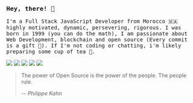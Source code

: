 ### <samp>Hey, there! 👋 </samp>

<samp>I'm a Full Stack JavaScript Developer from Morocco 🇲🇦 highly motivated, dynamic, persevering, rigorous. I was born in 1999 (you can do the math), I am passionate about Web Development, blockchain and open source (Every commit is a gift 🎁). If I'm not coding or chatting, i'm likely preparing some cup of tea 🍵.</samp>

<a href="https://www.linkedin.com/in/yasser-ameur-el-idrissi-747280191/"><img src="https://img.shields.io/badge/LinkedIn-0077B5?style=for-the-badge&logo=dev.to&logoColor=white" /></a>
<a href="https://discord.gg/F42WnQzW"><img src="https://img.shields.io/badge/Discord-7289DA?style=for-the-badge&logo=medium&logoColor=white" /></a>
<a href="https://www.instagram.com/ameuryasser/"><img src="https://img.shields.io/badge/Instagram-E4405F?style=for-the-badge&logo=medium&logoColor=white" /></a>
<a href="https://liberapay.com/getspooky/"><img src="https://img.shields.io/badge/Liberapay-F6C915?style=for-the-badge&logo=liberapay&logoColor=black" /></a>
<a href="https://www.paypal.com/paypalme/getspooky12"><img src="https://img.shields.io/badge/PayPal-00457C?style=for-the-badge&logo=paypal&logoColor=white" /></a>

> The power of Open Source is the power of the people. The people rule.
>
> -- <cite>Philippe Kahn</cite>
> 

